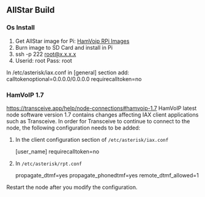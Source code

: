 ## AllStar Build
### Os Install
1. Get AllStar image for Pi: [HamVoip RPi Images](https://hamvoip.org/#image)
1. Burn image to SD Card and install in Pi
1. ssh -p 222 root@x.x.x.x
1. Userid: root Pass: root

In /etc/asterisk/iax.conf in [general] section add:
calltokenoptional=0.0.0.0/0.0.0.0
requirecalltoken=no
### HamVoIP 1.7
https://transceive.app/help/node-connections#hamvoip-1.7
HamVoIP latest node software version 1.7 contains changes affecting IAX client applications such as Transceive. In order for Transceive to continue to connect to the node, the following configuration needs to be added:

1. In the client configuration section of `/etc/asterisk/iax.conf`

    [user_name]
    requirecalltoken=no

1. In `/etc/asterisk/rpt.conf`

    propagate_dtmf=yes
    propagate_phonedtmf=yes
    remote_dtmf_allowed=1

Restart the node after you modify the configuration.
